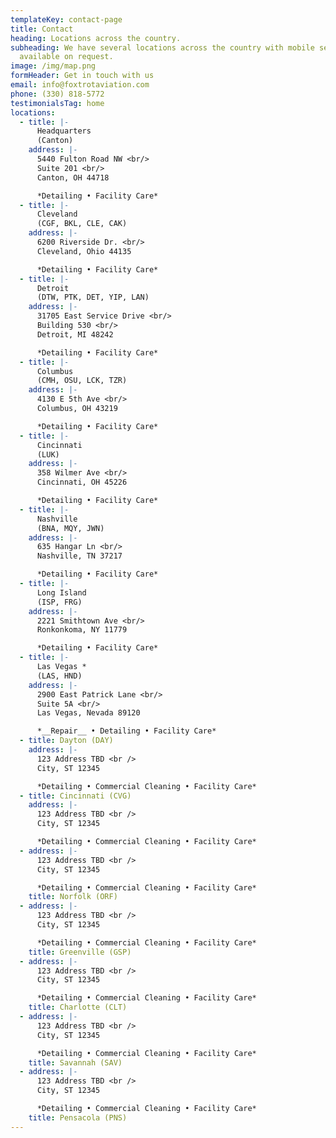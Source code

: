 ```yaml
---
templateKey: contact-page
title: Contact
heading: Locations across the country.
subheading: We have several locations across the country with mobile services
  available on request.
image: /img/map.png
formHeader: Get in touch with us
email: info@foxtrotaviation.com
phone: (330) 818-5772
testimonialsTag: home
locations:
  - title: |-
      Headquarters
      (Canton)
    address: |-
      5440 Fulton Road NW <br/>
      Suite 201 <br/>
      Canton, OH 44718

      *Detailing • Facility Care*
  - title: |-
      Cleveland
      (CGF, BKL, CLE, CAK)
    address: |-
      6200 Riverside Dr. <br/>
      Cleveland, Ohio 44135

      *Detailing • Facility Care*
  - title: |-
      Detroit
      (DTW, PTK, DET, YIP, LAN)
    address: |-
      31705 East Service Drive <br/>
      Building 530 <br/>
      Detroit, MI 48242

      *Detailing • Facility Care*
  - title: |-
      Columbus
      (CMH, OSU, LCK, TZR)
    address: |-
      4130 E 5th Ave <br/>
      Columbus, OH 43219

      *Detailing • Facility Care*
  - title: |-
      Cincinnati
      (LUK)
    address: |-
      358 Wilmer Ave <br/>
      Cincinnati, OH 45226

      *Detailing • Facility Care*
  - title: |-
      Nashville
      (BNA, MQY, JWN)
    address: |-
      635 Hangar Ln <br/>
      Nashville, TN 37217

      *Detailing • Facility Care*
  - title: |-
      Long Island
      (ISP, FRG)
    address: |-
      2221 Smithtown Ave <br/>
      Ronkonkoma, NY 11779

      *Detailing • Facility Care*
  - title: |-
      Las Vegas *
      (LAS, HND)
    address: |-
      2900 East Patrick Lane <br/>
      Suite 5A <br/>
      Las Vegas, Nevada 89120

      *__Repair__ • Detailing • Facility Care*
  - title: Dayton (DAY)
    address: |-
      123 Address TBD <br />
      City, ST 12345

      *Detailing • Commercial Cleaning • Facility Care*
  - title: Cincinnati (CVG)
    address: |-
      123 Address TBD <br />
      City, ST 12345

      *Detailing • Commercial Cleaning • Facility Care*
  - address: |-
      123 Address TBD <br />
      City, ST 12345

      *Detailing • Commercial Cleaning • Facility Care*
    title: Norfolk (ORF)
  - address: |-
      123 Address TBD <br />
      City, ST 12345

      *Detailing • Commercial Cleaning • Facility Care*
    title: Greenville (GSP)
  - address: |-
      123 Address TBD <br />
      City, ST 12345

      *Detailing • Commercial Cleaning • Facility Care*
    title: Charlotte (CLT)
  - address: |-
      123 Address TBD <br />
      City, ST 12345

      *Detailing • Commercial Cleaning • Facility Care*
    title: Savannah (SAV)
  - address: |-
      123 Address TBD <br />
      City, ST 12345

      *Detailing • Commercial Cleaning • Facility Care*
    title: Pensacola (PNS)
---
```

